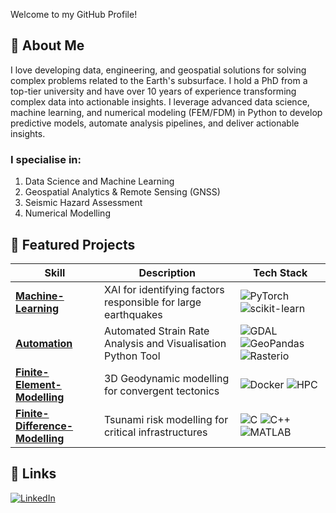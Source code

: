 Welcome to my GitHub Profile!

## 🚀 About Me

I love developing data, engineering, and geospatial solutions for solving complex problems related to the Earth's subsurface. I hold a PhD from a top-tier university and have over 10 years of experience transforming complex data into actionable insights. I leverage advanced data science, machine learning, and numerical modeling (FEM/FDM) in Python to develop predictive models, automate analysis pipelines, and deliver actionable insights.

### I specialise in:
1. Data Science and Machine Learning
2. Geospatial Analytics & Remote Sensing (GNSS)
3. Seismic Hazard Assessment
4. Numerical Modelling

## 🔧 Featured Projects

| Skill | Description | Tech Stack |
|---------|-------------|------------|
| [**Machine-Learning**](https://github.com/ZuhairQuakes/AI-Fault-Classification) | XAI for identifying factors responsible for large earthquakes  | ![PyTorch](https://img.shields.io/badge/-PyTorch-red?logo=pytorch&logoColor=white) ![scikit-learn](https://img.shields.io/badge/-scikit--learn-F7931E?logo=scikit-learn&logoColor=white)
| [**Automation**](https://github.com/ZuhairQuakes/InSAR-GPS-StrainCalc/tree/main) | Automated Strain Rate Analysis and Visualisation Python Tool | ![GDAL](https://img.shields.io/badge/-GDAL-5CA943?logo=gdal&logoColor=white) ![GeoPandas](https://img.shields.io/badge/-GeoPandas-139C85?logo=geopandas&logoColor=white) ![Rasterio](https://img.shields.io/badge/-Rasterio-52438C?logo=rasterio&logoColor=white) |
| [**Finite-Element-Modelling**](https://github.com/ZuhairQuakes/GeoModel-HPC) | 3D Geodynamic modelling for convergent tectonics | ![Docker](https://img.shields.io/badge/-Docker-2496ED?logo=docker&logoColor=white) ![HPC](https://img.shields.io/badge/-HPC-00599C?logo=server&logoColor=white) |
| [**Finite-Difference-Modelling**](https://github.com/ZuhairQuakes/Coastal-hazard-mapping) | Tsunami risk modelling for critical infrastructures | ![C](https://img.shields.io/badge/-C-A8B9CC?logo=c&logoColor=white) ![C++](https://img.shields.io/badge/-C++-00599C?logo=c%2B%2B&logoColor=white) ![MATLAB](https://img.shields.io/badge/-MATLAB-0076A8?logo=mathworks&)



## 🔗 Links

[![LinkedIn](https://img.shields.io/badge/LinkedIn-Connect-blue)](https://www.linkedin.com/in/zuhairism/)
